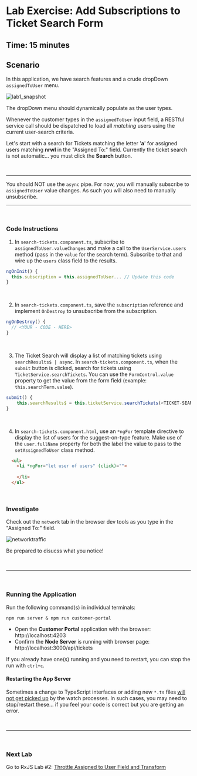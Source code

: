 # Lab Exercise: Add Subscriptions to Ticket Search Form

## Time: 15 minutes

## Scenario

In this application, we have search features and a crude dropDown `assignedToUser` menu. 

![lab1_snapshot](https://user-images.githubusercontent.com/210413/35134346-67e08b64-fc9b-11e7-9756-aec2e5e38a7f.jpg)

The dropDown menu should dynamically populate as the user types.

Whenever the customer types in the `assignedToUser` input field, a RESTful service call should be dispatched to load all *matching* users using the current user-search criteria. 


Let's start with a search for Tickets matching the letter '**a**' for assigned users matching **nrwl** in the "Assigned To:" field. Currently the ticket search is not automatic... you must click the **Search** button.


<br/>

----

You should NOT use the `async` pipe. For now, you will manually subscribe to `assignedToUser` value changes. As such you will also need to manually unsubscribe.

----

<br/>

### Code Instructions

1. In `search-tickets.component.ts`, subscribe to `assignedToUser.valueChanges` and make a call to the `UserService.users` method (pass in the `value` for the search term). Subscribe to that and wire up the `users` class field to the results.

  ```typescript
  ngOnInit() {
    this.subscription = this.assignedToUser... // Update this code
  }
  ```

<br/>

2. In `search-tickets.component.ts`, save the `subscription` reference and implement `OnDestroy` to unsubscribe from the subscription.

  ```typescript
  ngOnDestroy() {
    // <YOUR - CODE - HERE>
  }
  ```

<br/>

3. The Ticket Search will display a list of matching tickets using `searchResults$ | async`. In `search-tickets.component.ts`, when the `submit` button is clicked, search for tickets using `TicketService.searchTickets`. You can use the `FormControl.value` property to get the value from the form field (example: `this.searchTerm.value`).

  ```typescript
  submit() {
      this.searchResults$ = this.ticketService.searchTickets(<TICKET-SEARCH-TERM>, <ASSIGNED-USER>);
  }
  ```
  
<br/>  

4. In `search-tickets.component.html`, use an `*ngFor` template directive to display the list of users for the suggest-on-type feature. Make use of the `user.fullName` property for both the label the value to pass to the `setAssignedToUser` class method.

  ```html
    <ul>
      <li *ngFor="let user of users" (click)=""> 
          
      </li>
    </ul>
  ```
  
<br/>

### Investigate

Check out the `network` tab in the browser dev tools as you type in the "Assigned To:" field. 

![networktraffic](https://user-images.githubusercontent.com/210413/35155098-37725cbc-fcf2-11e7-9466-d852d6722873.jpg)

Be prepared to disucss what you notice!

<br/>

----

<br/>

### Running the Application

Run the following command(s) in individual terminals:

```console
npm run server & npm run customer-portal
```


*  Open the **Customer Portal** application with the browser: http://localhost:4203 
*  Confirm the **Node Server** is running with browser page:  http://localhost:3000/api/tickets

If you already have one(s) running and you need to restart, you can stop the run with `ctrl+c`.

#### Restarting the App Server

Sometimes a change to TypeScript interfaces or adding new `*.ts` files <u>will not get picked up</u> by the watch processes. In such cases, you may need to stop/restart these... if you feel your code is correct but you are getting an error.


<br/>

----

<br/>

### Next Lab

Go to RxJS Lab #2: [Throttle Assigned to User Field and Transform](lab-2.md)
